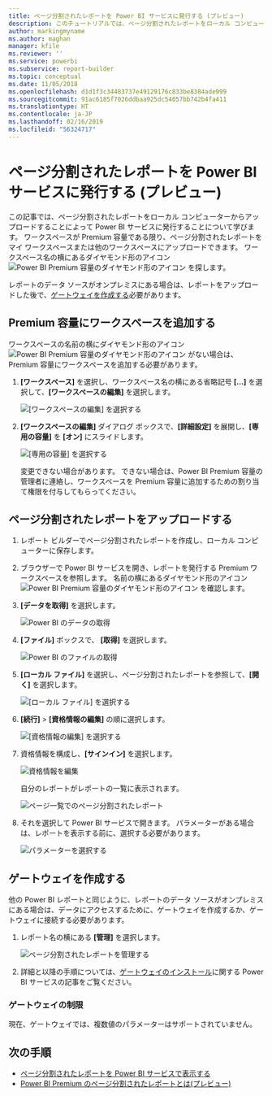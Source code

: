 ```yaml
---
title: ページ分割されたレポートを Power BI サービスに発行する (プレビュー)
description: このチュートリアルでは、ページ分割されたレポートをローカル コンピューターからアップロードすることによって Power BI サービスに発行することを学びます。
author: markingmyname
ms.author: maghan
manager: kfile
ms.reviewer: ''
ms.service: powerbi
ms.subservice: report-builder
ms.topic: conceptual
ms.date: 11/05/2018
ms.openlocfilehash: d1d1f3c34483737e49129176c833be8384ade999
ms.sourcegitcommit: 91ac6185f7026ddbaa925dc54057bb742b4fa411
ms.translationtype: HT
ms.contentlocale: ja-JP
ms.lasthandoff: 02/16/2019
ms.locfileid: "56324717"
---
```

# <a name="publish-a-paginated-report-to-the-power-bi-service-preview"></a>ページ分割されたレポートを Power BI サービスに発行する (プレビュー)

この記事では、ページ分割されたレポートをローカル コンピューターからアップロードすることによって Power BI サービスに発行することについて学びます。 ワークスペースが Premium 容量である限り、ページ分割されたレポートをマイ ワークスペースまたは他のワークスペースにアップロードできます。 ワークスペース名の横にあるダイヤモンド形のアイコン ![Power BI Premium 容量のダイヤモンド形のアイコン](media/paginated-reports-save-to-power-bi-service/premium-diamond.png) を探します。 

レポートのデータ ソースがオンプレミスにある場合は、レポートをアップロードした後で、[ゲートウェイを作成する](#create-a-gateway-to-an-on-premises-data-source)必要があります。

## <a name="add-a-workspace-to-a-premium-capacity"></a>Premium 容量にワークスペースを追加する

ワークスペースの名前の横にダイヤモンド形のアイコン ![Power BI Premium 容量のダイヤモンド形のアイコン](media/paginated-reports-save-to-power-bi-service/premium-diamond.png) がない場合は、Premium 容量にワークスペースを追加する必要があります。 

1. **[ワークスペース]** を選択し、ワークスペース名の横にある省略記号 **[...]** を選択して、**[ワークスペースの編集]** を選択します。

    ![[ワークスペースの編集] を選択する](media/paginated-reports-save-to-power-bi-service/power-bi-paginated-edit-workspace.png)

1. **[ワークスペースの編集]** ダイアログ ボックスで、**[詳細設定]** を展開し、**[専用の容量]** を **[オン]** にスライドします。

    ![[専用の容量] を選択する](media/paginated-reports-save-to-power-bi-service/power-bi-paginated-edit-workspace-dialog.png)

   変更できない場合があります。 できない場合は、Power BI Premium 容量の管理者に連絡し、ワークスペースを Premium 容量に追加するための割り当て権限を付与してもらってください。


## <a name="upload-a-paginated-report"></a>ページ分割されたレポートをアップロードする

1. レポート ビルダーでページ分割されたレポートを作成し、ローカル コンピューターに保存します。

1. ブラウザーで Power BI サービスを開き、レポートを発行する Premium ワークスペースを参照します。 名前の横にあるダイヤモンド形のアイコン ![Power BI Premium 容量のダイヤモンド形のアイコン](media/paginated-reports-save-to-power-bi-service/premium-diamond.png) を確認します。 

1. **[データを取得]** を選択します。

    ![Power BI のデータの取得](media/paginated-reports-save-to-power-bi-service/power-bi-paginated-get-data.png)

1. **[ファイル]** ボックスで、 **[取得]** を選択します。

    ![Power BI のファイルの取得](media/paginated-reports-save-to-power-bi-service/power-bi-paginated-files-get.png)

1. **[ローカル ファイル]** を選択し、ページ分割されたレポートを参照して、**[開く]** を選択します。

    ![[ローカル ファイル] を選択する](media/paginated-reports-save-to-power-bi-service/power-bi-paginated-local-file.png)

1. **[続行]** > **[資格情報の編集]** の順に選択します。

    ![[資格情報の編集] を選択する](media/paginated-reports-save-to-power-bi-service/power-bi-paginated-select-edit-credentials.png)

1. 資格情報を構成し、**[サインイン]** を選択します。

    ![資格情報を編集](media/paginated-reports-save-to-power-bi-service/power-bi-paginated-credentials.png)

   自分のレポートがレポートの一覧に表示されます。

    ![ページ一覧でのページ分割されたレポート](media/paginated-reports-save-to-power-bi-service/power-bi-paginated-wwi-report.png)

1. それを選択して Power BI サービスで開きます。 パラメーターがある場合は、レポートを表示する前に、選択する必要があります。
 
    ![パラメーターを選択する](media/paginated-reports-save-to-power-bi-service/power-bi-paginated-select-parameters.png)

## <a name="create-a-gateway"></a>ゲートウェイを作成する

他の Power BI レポートと同じように、レポートのデータ ソースがオンプレミスにある場合は、データにアクセスするために、ゲートウェイを作成するか、ゲートウェイに接続する必要があります。

1. レポート名の横にある **[管理]** を選択します。

   ![ページ分割されたレポートを管理する](media/paginated-reports-save-to-power-bi-service/power-bi-paginated-manage.png)

1. 詳細と以降の手順については、[ゲートウェイのインストール](service-gateway-install.md)に関する Power BI サービスの記事をご覧ください。

### <a name="gateway-limitations"></a>ゲートウェイの制限

現在、ゲートウェイでは、複数値のパラメーターはサポートされていません。


## <a name="next-steps"></a>次の手順

- [ページ分割されたレポートを Power BI サービスで表示する](paginated-reports-view-power-bi-service.md)
- [Power BI Premium のページ分割されたレポートとは(プレビュー)](paginated-reports-report-builder-power-bi.md)

